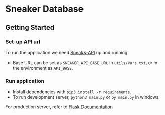 # Sneaker Database

## Getting Started
### Set-up API url
To run the application we need [Sneaks-API](https://github.com/druv5319/Sneaks-API) up and running.
 - Base URL can be set as `SNEAKER_API_BASE_URL` in `utils/vars.txt`, or in the environment as `API_BASE`.

### Run application
 - Install dependencies with `pip3 install -r requirements`.
 - To run development server, `python3 main.py` or `py main.py` in windows.

For production server, refer to [Flask Documentation](https://flask.palletsprojects.com/en/2.2.x/tutorial/deploy/)